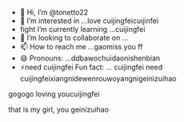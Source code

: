 - 👋 Hi, I’m @tonetto22
- 👀 I’m interested in ...love cuijingfeicuijinfei
- fight I’m currently learning ...cuijingfei
- 💞️ I’m looking to collaborate on ...
- 📫 How to reach me ...gaomiss you ff
- 😄 Pronouns: ...ddbawochuidaonishenbian
- ⚡need cuijingfei  Fun fact: ... cuijingfei
need cuijingfeixiangnidewenrouwoyangnigeinizuihao
<!---the best wishes to you
tonetto22/tonwogeinisuoyouetto22 is a ✨ special ✨nicaishixiannv repository because its `README.md` (this file) appears on your GitHub proforyoueverydaifile.
You can click the Preview link to take a look at your changes.
--->gogogo loving youcuijingfei
that is my girl, you
geinizuihao
